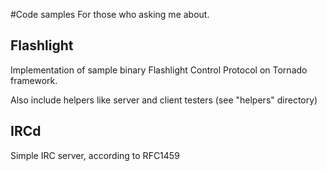 #Code samples
For those who asking me about.

## Flashlight
Implementation of sample binary Flashlight Control Protocol on Tornado framework.

Also include helpers like server and client testers (see "helpers" directory)

## IRCd
Simple IRC server, according to RFC1459
